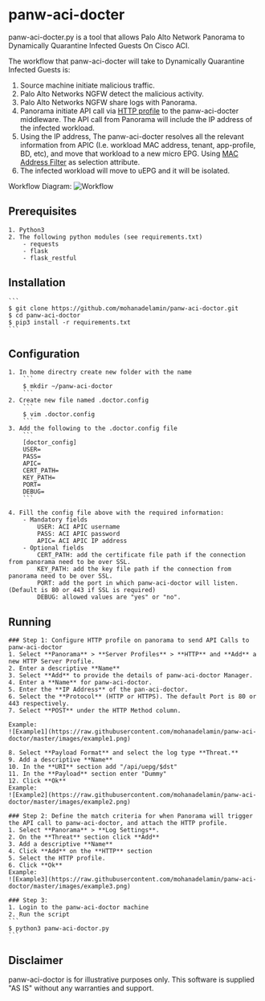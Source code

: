 # panw-aci-docter

panw-aci-docter.py is a tool that allows Palo Alto Network Panorama to Dynamically Quarantine Infected Guests On Cisco ACI.

The workflow that panw-aci-docter will take to Dynamically Quarantine Infected Guests is:
1. Source machine initiate malicious traffic.
2. Palo Alto Networks NGFW detect the malicious activity.
3. Palo Alto Networks NGFW share logs with Panorama.
4. Panorama initiate API call via [HTTP profile](https://docs.paloaltonetworks.com/pan-os/9-0/pan-os-admin/monitoring/forward-logs-to-an-https-destination.html#) to the panw-aci-docter middleware. The API call from Panorama will include the IP address of the infected workload.
5. Using the IP address, The panw-aci-docter resolves all the relevant information from APIC (I.e. workload MAC address, tenant, app-profile, BD, etc), and move that workload to a new micro EPG. Using [MAC Address Filter](https://www.cisco.com/c/en/us/td/docs/switches/datacenter/aci/apic/sw/3-x/virtualization/b_ACI_Virtualization_Guide_3_0_1/b_ACI_Virtualization_Guide_3_0_1_chapter_0100.html) as selection attribute.
6. The infected workload will move to uEPG and it will be isolated.


Workflow Diagram:
![Workflow](https://raw.githubusercontent.com/mohanadelamin/panw-aci-doctor/master/images/workflow.png)

## Prerequisites
	1. Python3
	2. The following python modules (see requirements.txt)
		- requests
		- flask
		- flask_restful


## Installation
	```
    $ git clone https://github.com/mohanadelamin/panw-aci-doctor.git
    $ cd panw-aci-doctor
    $ pip3 install -r requirements.txt
	```
    
## Configuration

	1. In home directry create new folder with the name
		```
	    $ mkdir ~/panw-aci-doctor
		```
	2. Create new file named .doctor.config
		```
		$ vim .doctor.config
		```
	3. Add the following to the .doctor.config file
		```
		[doctor_config]
		USER=
		PASS=
		APIC=
		CERT_PATH=
		KEY_PATH=
		PORT=
		DEBUG=
		```

	4. Fill the config file above with the required information:
	  	- Mandatory fields 
			USER: ACI APIC username
			PASS: ACI APIC password
			APIC= ACI APIC IP address
		- Optional fields
			CERT_PATH: add the certificate file path if the connection from panorama need to be over SSL.
			KEY_PATH: add the key file path if the connection from panorama need to be over SSL.
			PORT: add the port in which panw-aci-doctor will listen. (Default is 80 or 443 if SSL is required)
			DEBUG: allowed values are "yes" or "no".

## Running

	### Step 1: Configure HTTP profile on panorama to send API Calls to panw-aci-doctor
	1. Select **Panorama** > **Server Profiles** > **HTTP** and **Add** a new HTTP Server Profile.
	2. Enter a descriptive **Name**
	3. Select **Add** to provide the details of panw-aci-doctor Manager.
	4. Enter a **Name** for panw-aci-doctor.
	5. Enter the **IP Address** of the pan-aci-doctor.
	6. Select the **Protocol** (HTTP or HTTPS). The default Port is 80 or 443 respectively.
	7. Select **POST** under the HTTP Method column.

	Example:
	![Example1](https://raw.githubusercontent.com/mohanadelamin/panw-aci-doctor/master/images/example1.png)

	8. Select **Payload Format** and select the log type **Threat.**
	9. Add a descriptive **Name**
	10. In the **URI** section add "/api/uepg/$dst"
	11. In the **Payload** section enter "Dummy"
	12. Click **Ok**
	Example:
	![Example2](https://raw.githubusercontent.com/mohanadelamin/panw-aci-doctor/master/images/example2.png)

	### Step 2: Define the match criteria for when Panorama will trigger the API call to panw-aci-doctor, and attach the HTTP profile.
	1. Select **Panorama** > **Log Settings**. 
	2. On the **Threat** section click **Add**
	3. Add a descriptive **Name**
	4. Click **Add** on the **HTTP** section
	5. Select the HTTP profile.
	6. Click **Ok**
	Example:
	![Example3](https://raw.githubusercontent.com/mohanadelamin/panw-aci-doctor/master/images/example3.png)

	### Step 3:
	1. Login to the panw-aci-doctor machine
	2. Run the script
	```
	$ python3 panw-aci-doctor.py
	```


## Disclaimer

panw-aci-doctor is for illustrative purposes only. This software is supplied "AS IS" without any warranties and support.